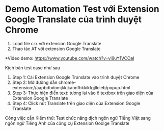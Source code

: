 # Demo Automation Test với Extension Google Translate của trình duyệt Chrome
1. Load file crx với extension Google Translate
2. Thao tác AT với extension Google Translate

*Video demo: https://www.youtube.com/watch?v=vl6uY1VCOaI

Kịch bản test case như sau
1. Step 1: Cài Extension Google Translate vào trình duyệt Chrome
2. Step 2: Mở đường dẫn chrome-extension://aapbdbdomjkkjkaonfhkkikfgjllcleb/popup.html 
3. Step 3: Thực hiện điền text: tương lai vào ô textbox trên giao diện của Extension Google Translate
4. Step 4: Click nút Translate trên giao diện của Extension Google Translate

Công việc cần Kiểm thử: 
Test chức năng dịch ngôn ngữ Tiếng Việt sang ngôn ngữ Tiếng Anh của công cụ Extension Goolge Translate 
